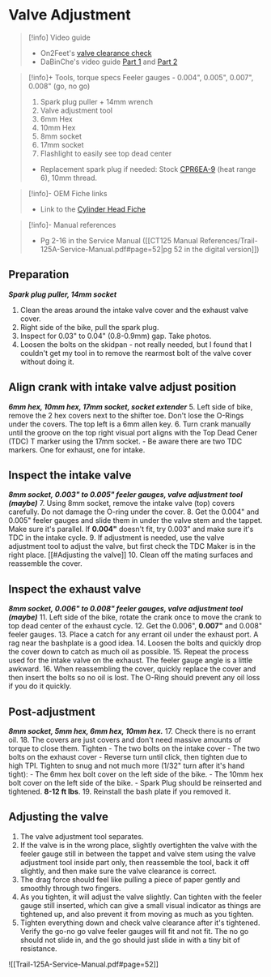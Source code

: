 # Valve Adjustment
> [!info] Video guide
> - On2Feet's [valve clearance check](https://www.youtube.com/watch?v=xt2lfNE_Oik)
> - DaBinChe's video guide [Part 1](https://www.youtube.com/watch?v=zDmBx1a0h3g) and [Part 2](https://www.youtube.com/watch?v=gukJfxvcjjI)

> [!info]+ Tools, torque specs
> Feeler gauges - 0.004", 0.005", 0.007", 0.008" (go, no go)
> 1. Spark plug puller + 14mm wrench
> 2. Valve adjustment tool
> 3. 6mm Hex
> 4. 10mm Hex
> 5. 8mm socket
> 6. 17mm socket
> 7. Flashlight to easily see top dead center
> - Replacement spark plug if needed: Stock [CPR6EA-9](https://www.ngk.com/ngk-6899-cpr6ea-9-nickel-spark-plug) (heat range 6), 10mm thread.

> [!info]- OEM Fiche links
> - Link to the [Cylinder Head Fiche](https://www.revzilla.com/oem/honda/2021-honda-trail-125-abs/cylinder-head?submodel=ct125aac)

> [!info]- Manual references
> - Pg 2-16 in the Service Manual ([[CT125 Manual References/Trail-125A-Service-Manual.pdf#page=52|pg 52 in the digital version]])
> 
> 

## Preparation
***Spark plug puller, 14mm socket***
1. Clean the areas around the intake valve cover and the exhaust valve cover.
2. Right side of the bike, pull the spark plug.
3. Inspect for 0.03" to 0.04" (0.8-0.9mm) gap. Take photos.
4. Loosen the bolts on the skidpan - not really needed, but I found that I couldn't get my tool in to remove the rearmost bolt of the valve cover without doing it.

## Align crank with intake valve adjust position
***6mm hex, 10mm hex, 17mm socket, socket extender***
5. Left side of bike, remove the 2 hex covers next to the shifter toe. Don't lose the O-Rings under the covers. The top left is a 6mm allen key.
6. Turn crank manually until the groove on the top right visual port aligns with the Top Dead Cener (TDC) T marker using the 17mm socket.
	- Be aware there are two TDC markers. One for exhaust, one for intake.

## Inspect the intake valve
***8mm socket, 0.003" to 0.005" feeler gauges, valve adjustment tool (maybe)***
7. Using 8mm socket, remove the intake valve (top) covers carefully. Do not damage the O-ring under the cover.
8. Get the 0.004" and 0.005" feeler gauges and slide them in under the valve stem and the tappet. Make sure it's parallel. If **0.004"** doesn't fit, try 0.003" and make sure it's TDC in the intake cycle.
9. If adjustment is needed, use the valve adjustment tool to adjust the valve, but first check the TDC Maker is in the right place. [[#Adjusting the valve]]
10. Clean off the mating surfaces and reassemble the cover.

## Inspect the exhaust valve
***8mm socket, 0.006" to 0.008" feeler gauges, valve adjustment tool (maybe)***
11. Left side of the bike, rotate the crank once to move the crank to top dead center of the exhaust cycle.
12. Get the 0.006", **0.007"** and 0.008" feeler gauges.
13. Place a catch for any errant oil under the exhaust port. A rag near the bashplate is a good idea.
14. Loosen the bolts and quickly drop the cover down to catch as much oil as possible.
15. Repeat the process used for the intake valve on the exhaust. The feeler gauge angle is a little awkward.
16. When reassembling the cover, quickly replace the cover and then insert the bolts so no oil is lost. The O-Ring should prevent any oil loss if you do it quickly.

## Post-adjustment
***8mm socket, 5mm hex, 6mm hex, 10mm hex.***
17. Check there is no errant oil.
18. The covers are just covers and don't need massive amounts of torque to close them. Tighten
	- The two bolts on the intake cover
	- The two bolts on the exhaust cover
	- Reverse turn until click, then tighten due to high TPI. Tighten to snug and not much more (1/32" turn after it's hand tight):
		- The 6mm hex bolt cover on the left side of the bike.
		- The 10mm hex bolt cover on the left side of the bike.
	- Spark Plug should be reinserted and tightened. **8-12 ft lbs**.
19. Reinstall the bash plate if you removed it.

## Adjusting the valve
1. The valve adjustment tool separates. 
2. If the valve is in the wrong place, slightly overtighten the valve with the feeler gauge still in between the tappet and valve stem using the valve adjustment tool inside part only, then reassemble the tool, back it off slightly, and then make sure the valve clearance is correct.
3. The drag force should feel like pulling a piece of paper gently and smoothly through two fingers.
4. As you tighten, it will adjust the valve slightly. Can tighten with the feeler gauge still inserted, which can give a small visual indicator as things are tightened up, and also prevent it from moving as much as you tighten.
5. Tighten everything down and check valve clearance after it's tightened. Verify the go-no go valve feeler gauges will fit and not fit. The no go should not slide in, and the go should just slide in with a tiny bit of resistance.

![[Trail-125A-Service-Manual.pdf#page=52]]
